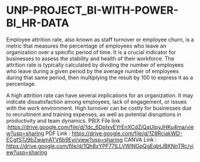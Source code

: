 # UNP-PROJECT_BI-WITH-POWER-BI_HR-DATA

Employee attrition rate, also known as staff turnover or employee churn, is a metric that measures the percentage of employees who leave an organization over a specific period of time. It is a crucial indicator for businesses to assess the stability and health of their workforce. The attrition rate is typically calculated by dividing the number of employees who leave during a given period by the average number of employees during that same period, then multiplying the result by 100 to express it as a percentage.

A high attrition rate can have several implications for an organization. It may indicate dissatisfaction among employees, lack of engagement, or issues with the work environment. High turnover can be costly for businesses due to recruitment and training expenses, as well as potential disruptions in productivity and team dynamics.
PBIX File link :https://drive.google.com/file/d/1dc_6DpIxvEYrEnXCdZiQaUIpyJHKu4ma/view?usp=sharing
PDF Link : https://drive.google.com/file/d/1Z8RcjakWD-ECgfS7J9bZwamATV6b9Eyi/view?usp=sharing
CANVA Link : https://drive.google.com/file/d/1Qh8xYPF77ILLVWlNGpQgEqbtJBKNnTRc/view?usp=sharing
